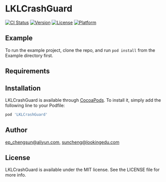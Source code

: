 # LKLCrashGuard

[![CI Status](https://img.shields.io/travis/ep_chengsun@aliyun.com/LKLCrashGuard.svg?style=flat)](https://travis-ci.org/ep_chengsun@aliyun.com/LKLCrashGuard)
[![Version](https://img.shields.io/cocoapods/v/LKLCrashGuard.svg?style=flat)](https://cocoapods.org/pods/LKLCrashGuard)
[![License](https://img.shields.io/cocoapods/l/LKLCrashGuard.svg?style=flat)](https://cocoapods.org/pods/LKLCrashGuard)
[![Platform](https://img.shields.io/cocoapods/p/LKLCrashGuard.svg?style=flat)](https://cocoapods.org/pods/LKLCrashGuard)

## Example

To run the example project, clone the repo, and run `pod install` from the Example directory first.

## Requirements

## Installation

LKLCrashGuard is available through [CocoaPods](https://cocoapods.org). To install
it, simply add the following line to your Podfile:

```ruby
pod 'LKLCrashGuard'
```

## Author

ep_chengsun@aliyun.com, suncheng@lookingedu.com

## License

LKLCrashGuard is available under the MIT license. See the LICENSE file for more info.
